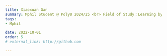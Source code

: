 ```yaml
---
title: Xiaoxuan Gan  
summary: Mphil Student @ PolyU 2024/25 <br> Field of Study：Learning by Demonstration in Assembling <br> B.E. (Jinan University)
tags:
- Mphil

date: 2022-10-01
order: 5
# external_link: http://github.com

---
```

